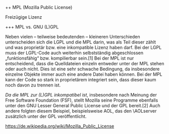 ﻿++ MPL (Mozilla Public License)

Freizügige Lizenz

+++ MPL vs. GNU (L)GPL

Neben vielen – teilweise bedeutenden – kleineren Unterschieden unterscheiden sich die LGPL und die MPL darin, was als Teil dieser zählt und was proprietär bzw. eine inkompatible Lizenz haben darf. Bei der LGPL muss der LGPL-Code auch weiterhin selbstständig abgeschlossen „funktionsfähig“ bzw. kompilierbar sein.[1] Bei der MPL ist nur entscheidend, dass die Quelldateien einzeln entweder unter der MPL stehen oder auch nicht. Dies ist eine sehr schwache Bedingung, da insbesondere einzelne Objekte immer auch eine andere Datei haben können. Bei der MPL kann der Code so stark in proprietärem integriert sein, dass dieser kaum noch davon zu trennen ist.

*Da die MPL zur (L)GPL inkompatibel ist*, insbesondere nach Meinung der Free Software Foundation (FSF), stellt Mozilla seine Programme ebenfalls unter den GNU Lesser General Public License und der GPL bereit.[2] Auch andere folgten diesem Beispiel, beispielsweise AOL, das den \AOLserver zusätzlich unter der GPL veröffentlicht.

https://de.wikipedia.org/wiki/Mozilla_Public_License
